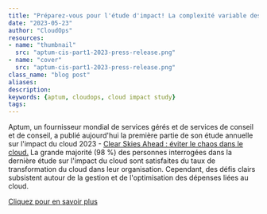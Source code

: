 ```yaml
---
title: "Préparez-vous pour l'étude d'impact! La complexité variable des environnements cloud provoque des maux de tête informatiques."
date: "2023-05-23"
author: "CloudOps"
resources:
- name: "thumbnail"
  src: "aptum-cis-part1-2023-press-release.png"
- name: "cover"
  src: "aptum-cis-part1-2023-press-release.png"
class_name: "blog post"
aliases:
description:
keywords: {aptum, cloudops, cloud impact study}
tags:
---
```


Aptum, un fournisseur mondial de services gérés et de services de conseil et de conseil, a publié aujourd'hui la première partie de son étude annuelle sur l'impact du cloud 2023 - <a href="https://aptum.com/cloud-hub/2023-cis-part-1 /" target="_blank">Clear Skies Ahead : éviter le chaos dans le cloud.</a> La grande majorité (98 %) des personnes interrogées dans la dernière étude sur l'impact du cloud sont satisfaites du taux de transformation du cloud dans leur organisation. Cependant, des défis clairs subsistent autour de la gestion et de l'optimisation des dépenses liées au cloud.

<a href="https://aptum.com/newsroom/brace-for-the-impact-study/" target="_blank">Cliquez pour en savoir plus</a>